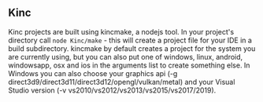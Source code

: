 ## Kinc

Kinc projects are built using kincmake, a nodejs tool.
In your project's directory call `node Kinc/make` - this will
create a project file for your IDE in a build subdirectory.
kincmake by default creates a project for the system you are currently using,
but you can also put one of windows, linux, android, windowsapp, osx and ios
in the arguments list to create something else. In Windows you can also
choose your graphics api (-g direct3d9/direct3d11/direct3d12/opengl/vulkan/metal)
and your Visual Studio version (-v vs2010/vs2012/vs2013/vs2015/vs2017/2019).
